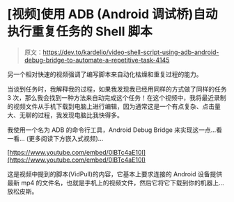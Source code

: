 # [视频]使用 ADB (Android 调试桥)自动执行重复任务的 Shell 脚本

> 原文：<https://dev.to/kardelio/video-shell-script-using-adb-android-debug-bridge-to-automate-a-repetitive-task-4145>

另一个相对快速的视频强调了编写脚本来自动化枯燥和重复过程的能力。

当谈到任务时，我解释我的过程，如果我发现我已经用同样的方式做了同样的任务 3 次，那么我会找到一种方法来自动完成这个任务！在这个视频中，我将最近录制的视频文件从手机下载到电脑上进行编辑，因为通常这是一个有点复杂、点击量大、无聊的过程，我发现电脑比我快得多。

我使用一个名为 ADB 的命令行工具，Android Debug Bridge 来实现这一点...看一看...
(更多阅读下方嵌入式视频)...

[https://www.youtube.com/embed/0lBTc4aE10I](https://www.youtube.com/embed/0lBTc4aE10I)

这是视频中提到的脚本(VidPull)的内容，它基本上要求连接的 Android 设备提供最新 mp4 的文件名，也就是手机上的视频文件，然后它将它下载到你的机器上...放松皮斯。